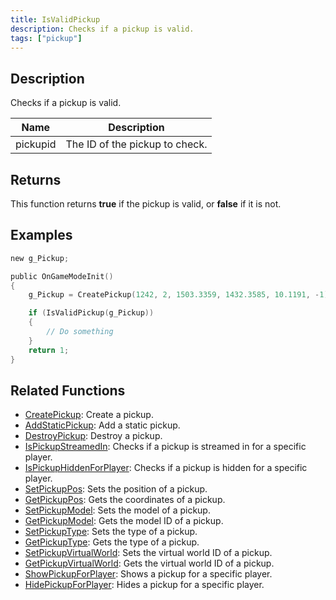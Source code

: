 ```yaml
---
title: IsValidPickup
description: Checks if a pickup is valid.
tags: ["pickup"]
---
```


<VersionWarn version='omp v1.1.0.2612' />

## Description

Checks if a pickup is valid.

| Name     | Description                    |
|----------|--------------------------------|
| pickupid | The ID of the pickup to check. |

## Returns

This function returns **true** if the pickup is valid, or **false** if it is not.

## Examples

```c
new g_Pickup;

public OnGameModeInit()
{
    g_Pickup = CreatePickup(1242, 2, 1503.3359, 1432.3585, 10.1191, -1);

    if (IsValidPickup(g_Pickup))
    {
        // Do something
    }
    return 1;
}
```

## Related Functions

- [CreatePickup](CreatePickup): Create a pickup.
- [AddStaticPickup](AddStaticPickup): Add a static pickup.
- [DestroyPickup](DestroyPickup): Destroy a pickup.
- [IsPickupStreamedIn](IsPickupStreamedIn): Checks if a pickup is streamed in for a specific player.
- [IsPickupHiddenForPlayer](IsPickupHiddenForPlayer): Checks if a pickup is hidden for a specific player.
- [SetPickupPos](SetPickupPos): Sets the position of a pickup.
- [GetPickupPos](GetPickupPos): Gets the coordinates of a pickup.
- [SetPickupModel](SetPickupModel): Sets the model of a pickup.
- [GetPickupModel](GetPickupModel): Gets the model ID of a pickup.
- [SetPickupType](SetPickupType): Sets the type of a pickup.
- [GetPickupType](GetPickupType): Gets the type of a pickup.
- [SetPickupVirtualWorld](SetPickupVirtualWorld): Sets the virtual world ID of a pickup.
- [GetPickupVirtualWorld](GetPickupVirtualWorld): Gets the virtual world ID of a pickup.
- [ShowPickupForPlayer](ShowPickupForPlayer): Shows a pickup for a specific player.
- [HidePickupForPlayer](HidePickupForPlayer): Hides a pickup for a specific player.

